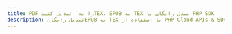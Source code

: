 ---title: PDF را به  تبدیل کنیدTEX، EPUB به TEX مبدل رایگان یا PHP SDKdescription: تبدیل رایگانEPUB به TEX با استفاده از PHP Cloud APIs & SDK همچنین اسناد PDF را در Cloud ایجاد، ویرایش و رندر کنید.---